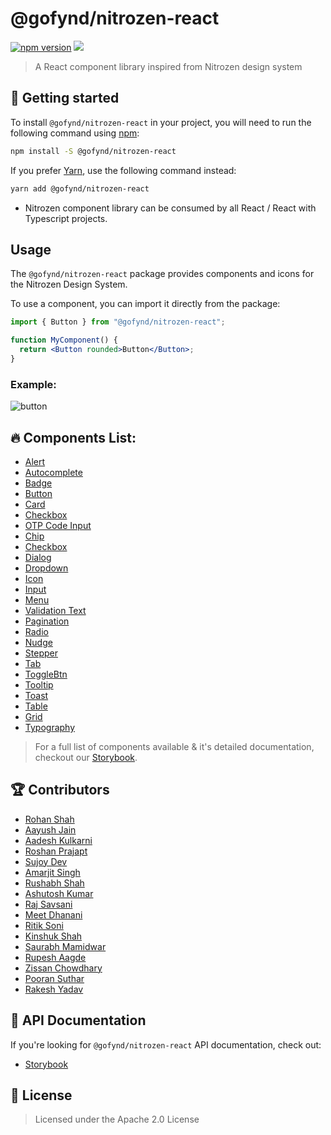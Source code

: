 # @gofynd/nitrozen-react

[![npm version](https://badge.fury.io/js/@gofynd%2Fnitrozen-react.svg)](https://www.npmjs.com/package/@gofynd/nitrozen-react)
[![](https://img.shields.io/badge/Storybook-documentation-brightgreen)](https://gofynd.io/nitrozen-react)

> A React component library inspired from Nitrozen design system

## 🤔 Getting started

To install `@gofynd/nitrozen-react` in your project, you will need to run the following
command using [npm](https://www.npmjs.com/):

```bash
npm install -S @gofynd/nitrozen-react
```

If you prefer [Yarn](https://yarnpkg.com/en/), use the following command
instead:

```bash
yarn add @gofynd/nitrozen-react
```

- Nitrozen component library can be consumed by all React / React with Typescript projects.

## Usage

The `@gofynd/nitrozen-react` package provides components and icons for the Nitrozen Design
System.

To use a component, you can import it directly from the package:

```jsx
import { Button } from "@gofynd/nitrozen-react";

function MyComponent() {
  return <Button rounded>Button</Button>;
}
```

### Example:

![button](https://github.com/gofynd/nitrozen-react/blob/main/src/assets/sb-buttons.png)

## 🔥 Components List:

- [Alert](https://gofynd.io/nitrozen-react/?path=/docs/components-alert--button-less-alert)
- [Autocomplete](https://gofynd.io/nitrozen-react/?path=/docs/components-autocomplete--autocomplete-input)
- [Badge](https://gofynd.io/nitrozen-react/?path=/docs/components-badge--badge-demo)
- [Button](https://gofynd.io/nitrozen-react/?path=/docs/components-button--default)
- [Card](https://gofynd.io/nitrozen-react/?path=/docs/components-card--card-demo)
- [Checkbox](https://gofynd.io/nitrozen-react/?path=/docs/components-input-checkbox--single-checkbox)
- [OTP Code Input](https://gofynd.io/nitrozen-react/?path=/docs/components-code--code-playground)
- [Chip](https://gofynd.io/nitrozen-react/?path=/docs/components-chip--primary-chip)
- [Checkbox](https://gofynd.io/nitrozen-react/?path=/docs/components-input-checkbox--single-checkbox)
- [Dialog](https://gofynd.io/nitrozen-react/?path=/docs/components-dialog--dialog)
- [Dropdown](https://gofynd.io/nitrozen-react/?path=/docs/components-input-dropdown--single-select)
- [Icon](https://gofynd.io/nitrozen-react/?path=/docs/assets-icons--svg-example)
- [Input](https://gofynd.io/nitrozen-react/?path=/docs/components-input-textfields--textfield)
- [Menu](https://gofynd.io/nitrozen-react/?path=/docs/components-menu--primary-menu)
- [Validation Text](https://gofynd.io/nitrozen-react/?path=/docs/components-validation--validation-message)
- [Pagination](https://gofynd.io/nitrozen-react/?path=/docs/components-pagination--basic-pagination)
- [Radio](https://gofynd.io/nitrozen-react/?path=/docs/components-input-radiobutton--radio-playground)
- [Nudge](https://gofynd.io/nitrozen-react/?path=/docs/components-nudge--show-nudge)
- [Stepper](https://gofynd.io/nitrozen-react/?path=/docs/components-stepper--horizontal-stepper)
- [Tab](https://gofynd.io/nitrozen-react/?path=/docs/components-tab--object-tab-items)
- [ToggleBtn](https://gofynd.io/nitrozen-react/?path=/docs/components-button-togglebutton--toggle-btn)
- [Tooltip](https://gofynd.io/nitrozen-react/?path=/docs/components-tooltip--tooltip-success)
- [Toast](https://gofynd.io/nitrozen-react/?path=/docs/components-toast--show-toast)
- [Table](https://gofynd.io/nitrozen-react/?path=/docs/components-table--template)
- [Grid](https://gofynd.io/nitrozen-react/?path=/docs/components-grid--custom-grid)
- [Typography](https://gofynd.io/nitrozen-react/?path=/docs/tokens-typography--typography)

> For a full list of components available & it's detailed documentation, checkout our
> [Storybook](https://gofynd.io/nitrozen-react/?path=/story/introduction-welcome--welcome).

## 🏆 Contributors

- [Rohan Shah](https://github.com/ShahRohan27)
- [Aayush Jain](https://github.com/vishu3011)
- [Aadesh Kulkarni](https://github.com/aadeshkulkarni-fynd)
- [Roshan Prajapt](https://github.com/roshanprajapat-gofynd)
- [Sujoy Dev](https://github.com/sujoydev99)
- [Amarjit Singh](https://github.com/Amarjit-Singh-22)
- [Rushabh Shah](https://github.com/rushabhshah1993)
- [Ashutosh Kumar](https://github.com/mrashutoshkrsingh)
- [Raj Savsani](https://github.com/raj-savsani)
- [Meet Dhanani](https://github.com/meetdhananifynd)
- [Ritik Soni](https://github.com/ritik07)
- [Kinshuk Shah](https://github.com/kinkshuk25)
- [Saurabh Mamidwar](https://github.com/Saurabhm-fynd)
- [Rupesh Aagde](https://github.com/RupeshAagde)
- [Zissan Chowdhary](https://github.com/Zissan)
- [Pooran Suthar](https://github.com/Pooran8898)
- [Rakesh Yadav](https://github.com/ryadav96-fynd)

## 📖 API Documentation

If you're looking for `@gofynd/nitrozen-react` API documentation, check out:

- [Storybook](https://gofynd.io/nitrozen-react/?path=/story/introduction-welcome--welcome)

## 📝 License

> Licensed under the Apache 2.0 License
